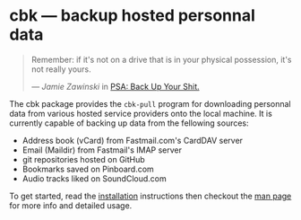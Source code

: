 cbk — backup hosted personnal data
==================================

> Remember: if it's not on a drive that is in your physical possession, it's not
> really yours.
>
> — <cite>Jamie Zawinski</cite> in [PSA: Back Up Your Shit.][jwz]

[jwz]: https://www.jwz.org/blog/2014/01/psa-back-up-your-shit/

The cbk package provides the `cbk-pull` program for downloading personnal data
from various hosted service providers onto the local machine. It is currently
capable of backing up data from the fellowing sources:

- Address book (vCard) from Fastmail.com's CardDAV server
- Email (Maildir) from Fastmail's IMAP server
- git repositories hosted on GitHub
- Bookmarks saved on Pinboard.com
- Audio tracks liked on SoundCloud.com

To get started, read the [installation](/share/docs/install.md) instructions
then checkout the [man page](/share/docs/cbk-pull.1.ronn.md) for more info and
detailed usage.
